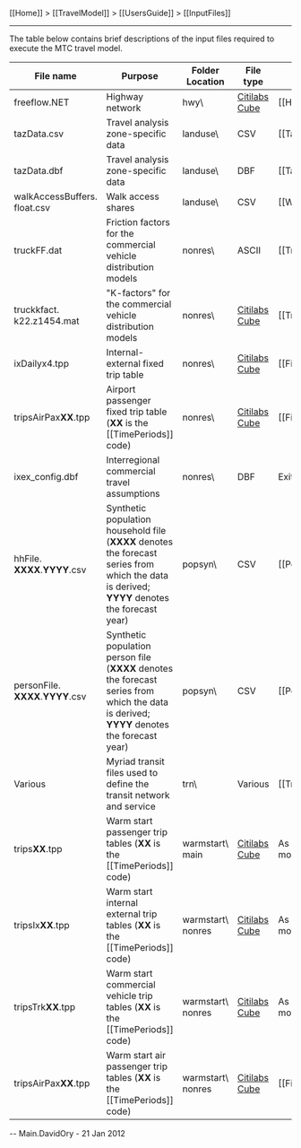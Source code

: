 [[Home]] > [[TravelModel]] > [[UsersGuide]] > [[InputFiles]]

***

The table below contains brief descriptions of the input files required to execute the MTC travel model.

| File name | Purpose | Folder Location | File type | File format |
|-----------|---------|-----------------|-----------|-------------|
| freeflow.NET | Highway network | hwy\ | [Citilabs Cube](http://citilabs.com/products/cube) | [[HighwayNetworkCoding]] |
| tazData.csv | Travel analysis zone-specific data | landuse\ | CSV | [[TazData]] |
| tazData.dbf | Travel analysis zone-specific data | landuse\ | DBF | [[TazData]] |
| walkAccessBuffers. float.csv | Walk access shares | landuse\ | CSV | [[WalkAccessBuffers]] |
| truckFF.dat | Friction factors for the commercial vehicle distribution models | nonres\ | ASCII | [[TruckDistribution]] |
| truckkfact. k22.z1454.mat | "K-factors" for the commercial vehicle distribution models | nonres\ | [Citilabs Cube](http://citilabs.com/products/cube) | [[TruckDistribution]] |
| ixDailyx4.tpp | Internal-external fixed trip table | nonres\ | [Citilabs Cube](http://citilabs.com/products/cube) | [[FixedDemand]] |
| tripsAirPax**XX**.tpp | Airport passenger fixed trip table (**XX** is the [[TimePeriods]] code) | nonres\ | [Citilabs Cube](http://citilabs.com/products/cube) | [[FixedDemand]] |
| ixex_config.dbf | Interregional commercial travel assumptions | nonres\ | DBF | Exit TAZs only |
| hhFile. **XXXX**.**YYYY**.csv | Synthetic population household file (**XXXX** denotes the forecast series from which the data is derived; **YYYY** denotes the forecast year) | popsyn\ | CSV | [[PopSynHousehold]] |
| personFile. **XXXX**.**YYYY**.csv | Synthetic population person file (**XXXX** denotes the forecast series from which the data is derived; **YYYY** denotes the forecast year) | popsyn\ | CSV | [[PopSynPerson]] |
| Various | Myriad transit files used to define the transit network and service | trn\ | Various | [[TransitNetworkCoding]] |
| trips**XX**.tpp | Warm start passenger trip tables (**XX** is the [[TimePeriods]] code) | warmstart\ main | [Citilabs Cube](http://citilabs.com/products/cube) | As output by the travel model |
| tripsIx**XX**.tpp | Warm start internal external trip tables (**XX** is the [[TimePeriods]] code) | warmstart\ nonres | [Citilabs Cube](http://citilabs.com/products/cube) | As output by the travel model |
| tripsTrk**XX**.tpp | Warm start commercial vehicle trip tables (**XX** is the [[TimePeriods]] code) | warmstart\ nonres | [Citilabs Cube](http://citilabs.com/products/cube) | As output by the travel model |
| tripsAirPax**XX**.tpp | Warm start air passenger trip tables (**XX** is the [[TimePeriods]] code) | warmstart\ nonres | [Citilabs Cube](http://citilabs.com/products/cube) | [[FixedDemand]] |

-- Main.DavidOry - 21 Jan 2012